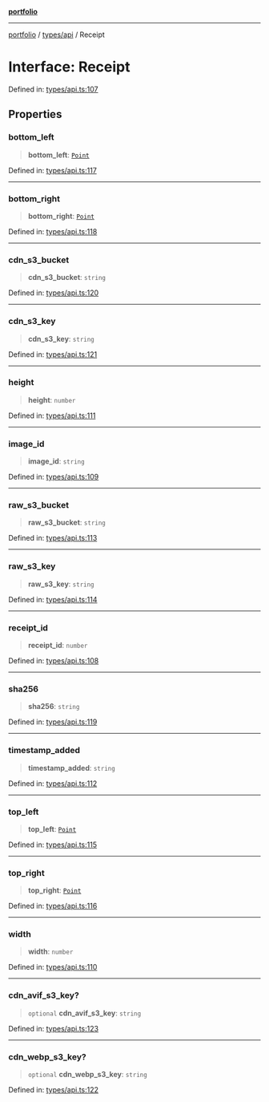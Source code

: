 [**portfolio**](../../../README.md)

***

[portfolio](../../../modules.md) / [types/api](../README.md) / Receipt

# Interface: Receipt

Defined in: [types/api.ts:107](https://github.com/tnorlund/Portfolio/blob/cc206c5df3162a75b937f6ac52fc6b86ed47a166/portfolio/types/api.ts#L107)

## Properties

### bottom\_left

> **bottom\_left**: [`Point`](Point.md)

Defined in: [types/api.ts:117](https://github.com/tnorlund/Portfolio/blob/cc206c5df3162a75b937f6ac52fc6b86ed47a166/portfolio/types/api.ts#L117)

***

### bottom\_right

> **bottom\_right**: [`Point`](Point.md)

Defined in: [types/api.ts:118](https://github.com/tnorlund/Portfolio/blob/cc206c5df3162a75b937f6ac52fc6b86ed47a166/portfolio/types/api.ts#L118)

***

### cdn\_s3\_bucket

> **cdn\_s3\_bucket**: `string`

Defined in: [types/api.ts:120](https://github.com/tnorlund/Portfolio/blob/cc206c5df3162a75b937f6ac52fc6b86ed47a166/portfolio/types/api.ts#L120)

***

### cdn\_s3\_key

> **cdn\_s3\_key**: `string`

Defined in: [types/api.ts:121](https://github.com/tnorlund/Portfolio/blob/cc206c5df3162a75b937f6ac52fc6b86ed47a166/portfolio/types/api.ts#L121)

***

### height

> **height**: `number`

Defined in: [types/api.ts:111](https://github.com/tnorlund/Portfolio/blob/cc206c5df3162a75b937f6ac52fc6b86ed47a166/portfolio/types/api.ts#L111)

***

### image\_id

> **image\_id**: `string`

Defined in: [types/api.ts:109](https://github.com/tnorlund/Portfolio/blob/cc206c5df3162a75b937f6ac52fc6b86ed47a166/portfolio/types/api.ts#L109)

***

### raw\_s3\_bucket

> **raw\_s3\_bucket**: `string`

Defined in: [types/api.ts:113](https://github.com/tnorlund/Portfolio/blob/cc206c5df3162a75b937f6ac52fc6b86ed47a166/portfolio/types/api.ts#L113)

***

### raw\_s3\_key

> **raw\_s3\_key**: `string`

Defined in: [types/api.ts:114](https://github.com/tnorlund/Portfolio/blob/cc206c5df3162a75b937f6ac52fc6b86ed47a166/portfolio/types/api.ts#L114)

***

### receipt\_id

> **receipt\_id**: `number`

Defined in: [types/api.ts:108](https://github.com/tnorlund/Portfolio/blob/cc206c5df3162a75b937f6ac52fc6b86ed47a166/portfolio/types/api.ts#L108)

***

### sha256

> **sha256**: `string`

Defined in: [types/api.ts:119](https://github.com/tnorlund/Portfolio/blob/cc206c5df3162a75b937f6ac52fc6b86ed47a166/portfolio/types/api.ts#L119)

***

### timestamp\_added

> **timestamp\_added**: `string`

Defined in: [types/api.ts:112](https://github.com/tnorlund/Portfolio/blob/cc206c5df3162a75b937f6ac52fc6b86ed47a166/portfolio/types/api.ts#L112)

***

### top\_left

> **top\_left**: [`Point`](Point.md)

Defined in: [types/api.ts:115](https://github.com/tnorlund/Portfolio/blob/cc206c5df3162a75b937f6ac52fc6b86ed47a166/portfolio/types/api.ts#L115)

***

### top\_right

> **top\_right**: [`Point`](Point.md)

Defined in: [types/api.ts:116](https://github.com/tnorlund/Portfolio/blob/cc206c5df3162a75b937f6ac52fc6b86ed47a166/portfolio/types/api.ts#L116)

***

### width

> **width**: `number`

Defined in: [types/api.ts:110](https://github.com/tnorlund/Portfolio/blob/cc206c5df3162a75b937f6ac52fc6b86ed47a166/portfolio/types/api.ts#L110)

***

### cdn\_avif\_s3\_key?

> `optional` **cdn\_avif\_s3\_key**: `string`

Defined in: [types/api.ts:123](https://github.com/tnorlund/Portfolio/blob/cc206c5df3162a75b937f6ac52fc6b86ed47a166/portfolio/types/api.ts#L123)

***

### cdn\_webp\_s3\_key?

> `optional` **cdn\_webp\_s3\_key**: `string`

Defined in: [types/api.ts:122](https://github.com/tnorlund/Portfolio/blob/cc206c5df3162a75b937f6ac52fc6b86ed47a166/portfolio/types/api.ts#L122)
